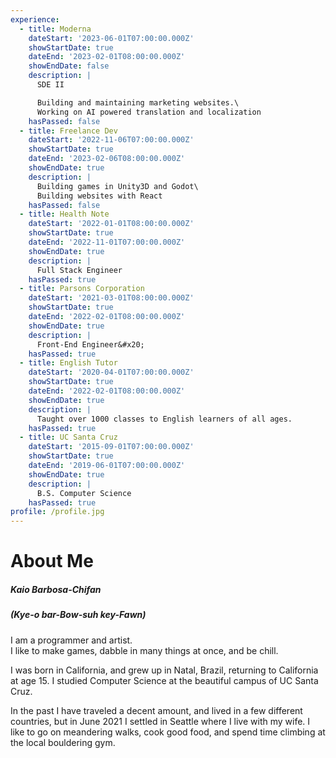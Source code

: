 ```yaml
---
experience:
  - title: Moderna
    dateStart: '2023-06-01T07:00:00.000Z'
    showStartDate: true
    dateEnd: '2023-02-01T08:00:00.000Z'
    showEndDate: false
    description: |
      SDE II

      Building and maintaining marketing websites.\
      Working on AI powered translation and localization
    hasPassed: false
  - title: Freelance Dev
    dateStart: '2022-11-06T07:00:00.000Z'
    showStartDate: true
    dateEnd: '2023-02-06T08:00:00.000Z'
    showEndDate: true
    description: |
      Building games in Unity3D and Godot\
      Building websites with React
    hasPassed: false
  - title: Health Note
    dateStart: '2022-01-01T08:00:00.000Z'
    showStartDate: true
    dateEnd: '2022-11-01T07:00:00.000Z'
    showEndDate: true
    description: |
      Full Stack Engineer
    hasPassed: true
  - title: Parsons Corporation
    dateStart: '2021-03-01T08:00:00.000Z'
    showStartDate: true
    dateEnd: '2022-02-01T08:00:00.000Z'
    showEndDate: true
    description: |
      Front-End Engineer&#x20;
    hasPassed: true
  - title: English Tutor
    dateStart: '2020-04-01T07:00:00.000Z'
    showStartDate: true
    dateEnd: '2022-02-01T08:00:00.000Z'
    showEndDate: true
    description: |
      Taught over 1000 classes to English learners of all ages.
    hasPassed: true
  - title: UC Santa Cruz
    dateStart: '2015-09-01T07:00:00.000Z'
    showStartDate: true
    dateEnd: '2019-06-01T07:00:00.000Z'
    showEndDate: true
    description: |
      B.S. Computer Science
    hasPassed: true
profile: /profile.jpg
---
```


# About Me

##### Kaio Barbosa-Chifan

##### (Kye-o bar-Bow-suh key-Fawn)

I am a programmer and artist. \
I like to make games, dabble in many things at once, and be chill.

I was born in California, and grew up in Natal, Brazil, returning to California at age 15. I studied Computer Science at the beautiful campus of UC Santa Cruz.

In the past I have traveled a decent amount, and lived in a few different countries, but in June 2021 I settled in Seattle where I live with my wife. I like to go on meandering walks, cook good food, and spend time climbing at the local bouldering gym.
